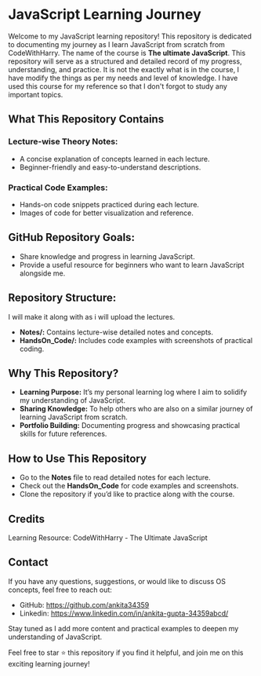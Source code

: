 # JavaScript Learning Journey

Welcome to my JavaScript learning repository! This repository is dedicated to documenting my journey as I learn JavaScript from scratch from CodeWithHarry. The name of the course is **The ultimate JavaScript**. This repository will serve as a structured and detailed record of my progress, understanding, and practice. It is not the exactly what is in the course, I have modify the things as per my needs and level of knowledge. I have used this course for my reference so that I don't forgot to study any important topics. 

## What This Repository Contains

### Lecture-wise Theory Notes:
- A concise explanation of concepts learned in each lecture.
- Beginner-friendly and easy-to-understand descriptions.

### Practical Code Examples:
- Hands-on code snippets practiced during each lecture.
- Images of code for better visualization and reference.

## GitHub Repository Goals:
- Share knowledge and progress in learning JavaScript.
- Provide a useful resource for beginners who want to learn JavaScript alongside me.

## Repository Structure:

I will make it along with as i will upload the lectures.

- **Notes/:** Contains lecture-wise detailed notes and concepts.
- **HandsOn_Code/:** Includes code examples with screenshots of practical coding.

## Why This Repository?

- **Learning Purpose:** It’s my personal learning log where I aim to solidify my understanding of JavaScript.
- **Sharing Knowledge:** To help others who are also on a similar journey of learning JavaScript from scratch.
- **Portfolio Building:** Documenting progress and showcasing practical skills for future references.
  
## How to Use This Repository

- Go to the **Notes** file to read detailed notes for each lecture.
- Check out the **HandsOn_Code** for code examples and screenshots.
- Clone the repository if you’d like to practice along with the course.

## Credits
Learning Resource: CodeWithHarry - The Ultimate JavaScript 

## Contact
If you have any questions, suggestions, or would like to discuss OS concepts, feel free to reach out:

- GitHub: https://github.com/ankita34359
- Linkedin: https://www.linkedin.com/in/ankita-gupta-34359abcd/
  
Stay tuned as I add more content and practical examples to deepen my understanding of JavaScript. 

Feel free to star ⭐ this repository if you find it helpful, and join me on this exciting learning journey!
